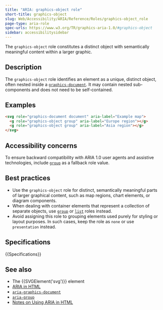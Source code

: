 ```yaml
---
title: "ARIA: graphics-object role"
short-title: graphics-object
slug: Web/Accessibility/ARIA/Reference/Roles/graphics-object_role
page-type: aria-role
spec-urls: https://www.w3.org/TR/graphics-aria-1.0/#graphics-object
sidebar: accessibilitysidebar
---
```


The `graphics-object` role constitutes a distinct object with semantically meaningful content within a larger graphic.

## Description

The `graphics-object` role identifies an element as a unique, distinct object, often nested inside a [`graphics-document`](/en-US/docs/Web/Accessibility/ARIA/Reference/Roles/graphics-document_role). It may contain nested sub-components and does not need to be self-contained.

## Examples

```html
<svg role="graphics-document document" aria-label="Example map">
  <g role="graphics-object group" aria-label="Europe region"></g>
  <g role="graphics-object group" aria-label="Asia region"></g>
</svg>
```

## Accessibility concerns

To ensure backward compatibility with ARIA 1.0 user agents and assistive technologies, include [`group`](/en-US/docs/Web/Accessibility/ARIA/Reference/Roles/group_role) as a fallback role value.

## Best practices

- Use the `graphics-object` role for distinct, semantically meaningful parts of larger graphical content, such as map regions, chart elements, or diagram components.
- When dealing with container elements that represent a collection of separate objects, use [`group`](/en-US/docs/Web/Accessibility/ARIA/Reference/Roles/group_role) or [`list`](/en-US/docs/Web/Accessibility/ARIA/Reference/Roles/list_role) roles instead.
- Avoid assigning this role to grouping elements used purely for styling or layout purposes. In such cases, keep the role as `none` or use `presentation` instead.

## Specifications

{{Specifications}}

## See also

- The {{SVGElement('svg')}} element
- [ARIA in HTML](https://w3c.github.io/html-aria/)
- [`aria-graphics-document`](/en-US/docs/Web/Accessibility/ARIA/Reference/Roles/graphics-document_role)
- [`aria-group`](/en-US/docs/Web/Accessibility/ARIA/Reference/Roles/group_role)
- [Notes on Using ARIA in HTML](https://w3c.github.io/using-aria/)
